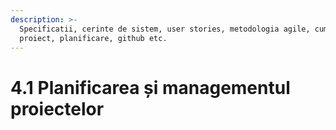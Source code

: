 ```yaml
---
description: >-
  Specificatii, cerinte de sistem, user stories, metodologia agile, cum fac un
  proiect, planificare, github etc.
---
```


# 4.1 Planificarea și managementul proiectelor

